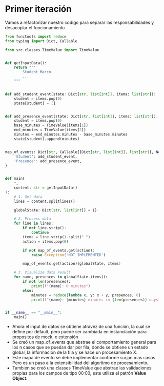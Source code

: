 # Primer iteración

Vamos a refactorizar nuestro codigo para separar las responsabilidades y desacoplar el funcionamiento

```python
from functools import reduce
from typing import Dict, Callable

from src.classes.TimeValue import TimeValue


def getInputData():
    return """
        Student Marco
        ...
    """


def add_student_event(state: Dict[str, list[int]], items: list[str]):
    student = items.pop(0)
    state[student] = []


def add_presence_event(state: Dict[str, list[int]], items: list[str]):
    student = items.pop(0)
    base_minutes = TimeValue(items[1])
    end_minutes = TimeValue(items[2])
    minutes = end_minutes.minutes - base_minutes.minutes
    state[student].append(minutes)


map_of_events: Dict[str, Callable[[Dict[str, list[int]], list[str]], None]] = {
    'Student': add_student_event,
    'Presence': add_presence_event,
}


def main(
    *,
    content: str = getInputData()
):
    # 1. Get data
    lines = content.splitlines()

    globalState: Dict[str, list[int]] = {}

    # 2. Process data
    for line in lines:
        if not line.strip():
            continue
        items = line.strip().split(" ")
        action = items.pop(0)

        if not map_of_events.get(action):
            raise Exception('NOT_IMPLEMENTED')

        map_of_events.get(action)(globalState, items)

    # 3. Visualize data result
    for name, presences in globalState.items():
        if not len(presences):
            print(f"{name}: 0 minutes")
        else:
            minutes = reduce(lambda x, y: x + y, presences, 0)
            print(f"{name}: {minutes} minutes in {len(presences)} days")


if __name__ == "__main__":
    main()
```

- Ahora el input de datos se obtiene atravez de una función, la cual se define por default, pero puede ser cambiada en instanciación para propositos de mock, o extensión
- Se creó un map_of_events que abstrae el comportamiento general para los n casos que se puedan dar por fila, donde se obtiene un estado global, la información de la fila y se hace un procesamiento X.
- Este mapa de evento se debe implementar conforme surjan mas casos. Pero es un paso a la extensibilidad del algoritmo de procesamiento.
- También se creó una classes TimeValue que abstrae las validaciones propias para los campos de tipo 00:00, este utiliza el patrón <strong>Value Object</strong>.
